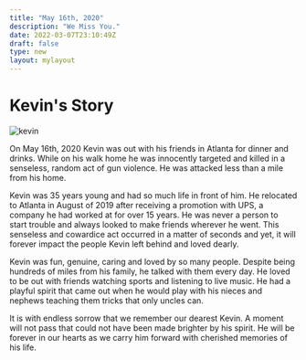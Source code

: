 ```yaml
---
title: "May 16th, 2020"
description: "We Miss You."
date: 2022-03-07T23:10:49Z
draft: false
type: new
layout: mylayout
---
```


# Kevin's Story

![kevin](/images/kevin.jpg#floatright 'kevin') 

On May 16th, 2020 Kevin was out with his friends in Atlanta for dinner and drinks. While on his walk home he was innocently targeted and killed in a senseless, random act of gun violence. He was attacked less than a mile from his home. 

Kevin was 35 years young and had so much life in front of him. He relocated to Atlanta in August of 2019 after receiving a promotion with UPS, a company he had worked at for over 15 years. He was never a person to start trouble and always looked to make friends wherever he went. This senseless and cowardice act occurred in a matter of seconds and yet, it will forever impact the people Kevin left behind and loved dearly.

Kevin was fun, genuine, caring and loved by so many people. Despite being hundreds of miles from his family, he talked with them every day. He loved to be out with friends watching sports and listening to live music. He had a playful spirit that came out when he would play with his nieces and nephews teaching them tricks that only uncles can.

It is with endless sorrow that we remember our dearest Kevin. A moment will not pass that could not have been made brighter by his spirit. He will be forever in our hearts as we carry him forward with cherished memories of his life.